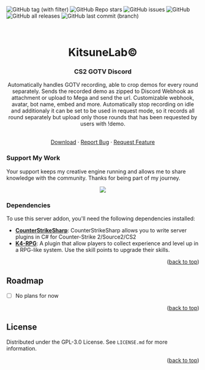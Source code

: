 <a name="readme-top"></a>

![GitHub tag (with filter)](https://img.shields.io/github/v/tag/K4ryuu/CS2-GOTV-Discord?style=for-the-badge&label=Version)
![GitHub Repo stars](https://img.shields.io/github/stars/K4ryuu/CS2-GOTV-Discord?style=for-the-badge)
![GitHub issues](https://img.shields.io/github/issues/K4ryuu/CS2-GOTV-Discord?style=for-the-badge)
![GitHub](https://img.shields.io/github/license/K4ryuu/CS2-GOTV-Discord?style=for-the-badge)
![GitHub all releases](https://img.shields.io/github/downloads/K4ryuu/CS2-GOTV-Discord/total?style=for-the-badge)
![GitHub last commit (branch)](https://img.shields.io/github/last-commit/K4ryuu/CS2-GOTV-Discord/dev?style=for-the-badge)

<!-- PROJECT LOGO -->
<br />
<div align="center">
  <h1 align="center">KitsuneLab©</h1>
  <h3 align="center">CS2 GOTV Discord</h3>
  <a align="center">Automatically handles GOTV recording, able to crop demos for every round separately. Sends the recorded demo as zipped to Discord Webhook as attachment or upload to Mega and send the url. Customizable webhook, avatar, bot name, embed and more. Automatically stop recording on idle and additionaly it can be set to be used in request mode, so it records all round separately but upload only those rounds that has been requested by users with !demo.</a>
  <p align="center">
    <br />
    <a href="https://github.com/K4ryuu/CS2-GOTV-Discord/releases">Download</a>
    ·
    <a href="https://github.com/K4ryuu/CS2-GOTV-Discord/issues/new?assignees=KitsuneLab-Development&labels=bug&projects=&template=bug_report.md&title=%5BBUG%5D">Report Bug</a>
    ·
    <a href="https://github.com/K4ryuu/CS2-GOTV-Discord/issues/new?assignees=KitsuneLab-Development&labels=enhancement&projects=&template=feature_request.md&title=%5BREQ%5D">Request Feature</a>
  </p>
</div>

### Support My Work

Your support keeps my creative engine running and allows me to share knowledge with the community. Thanks for being part of my journey.

<p align="center">
<a href="https://www.buymeacoffee.com/k4ryuu">
<img src="https://img.buymeacoffee.com/button-api/?text=Support Me&emoji=☕&slug=k4ryuu&button_colour=FF5F5F&font_colour=ffffff&font_family=Inter&outline_colour=000000&coffee_colour=FFDD00" />
</a>
</p>

<!-- ABOUT THE PROJECT -->

### Dependencies

To use this server addon, you'll need the following dependencies installed:

- [**CounterStrikeSharp**](https://github.com/roflmuffin/CounterStrikeSharp/releases): CounterStrikeSharp allows you to write server plugins in C# for Counter-Strike 2/Source2/CS2
- [**K4-RPG**](https://github.com/K4ryuu/K4-RPG): A plugin that allow players to collect experience and level up in a RPG-like system. Use the skill points to upgrade their skills.

<p align="right">(<a href="#readme-top">back to top</a>)</p>

<!-- ROADMAP -->

## Roadmap

- [ ] No plans for now

<p align="right">(<a href="#readme-top">back to top</a>)</p>

<!-- LICENSE -->

## License

Distributed under the GPL-3.0 License. See `LICENSE.md` for more information.

<p align="right">(<a href="#readme-top">back to top</a>)</p>
